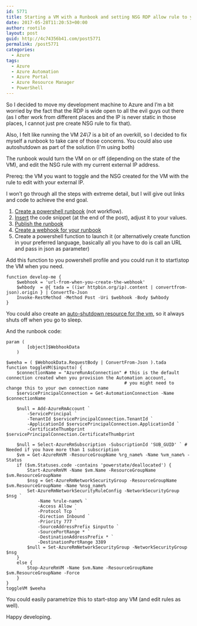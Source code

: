 ```yaml
---
id: 5771
title: Starting a VM with a Runbook and setting NSG RDP allow rule to your external IP address
date: 2017-05-28T11:20:53+00:00
author: rootilo
layout: post
guid: http://4c74356b41.com/post5771
permalink: /post5771
categories:
  - Azure
tags:
  - Azure
  - Azure Automation
  - Azure Portal
  - Azure Resource Manager
  - PowerShell
---
```

So I decided to move my development machine to Azure and I&#8217;m a bit worried by the fact that the RDP is wide open to all the evil guys out there (as I ofter work from different places and the IP is never static in those places, I cannot just pre create NSG rule to fix that).

Also, I felt like running the VM 24\7 is a bit of an overkill, so I decided to fix myself a runbook to take care of those concerns. You could also use autoshutdown as part of the solution (I'm using both)
  
The runbook would turn the VM on or off (depending on the state of the VM), and edit the NSG rule with my current external IP address.

Prereq: the VM you want to toggle and the NSG created for the VM with the rule to edit with your external IP.
  
I won&#8217;t go through all the steps with extreme detail, but I will give out links and code to achieve the end goal.

  1. [Create a powershell runbook](https://docs.microsoft.com/en-us/azure/automation/automation-creating-importing-runbook) (not workflow).
  2. [Insert](https://docs.microsoft.com/en-us/azure/automation/automation-edit-textual-runbook) the code snippet (at the end of the post), adjust it to your values.
  3. [Publish the runbook](https://docs.microsoft.com/en-us/azure/automation/automation-creating-importing-runbook#to-publish-a-runbook-using-the-azure-portal)
  4. [Create a webhook for your runbook](https://docs.microsoft.com/en-us/azure/automation/automation-webhooks)
  5. Create a powershell function to launch it (or alternatively create function in your preferred language, basically all you have to do is call an URL and pass in json as parameter)

Add this function to you powershell profile and you could run it to start\stop the VM when you need.

```
function develop-me {
	$webhook = 'url-from-when-you-create-the-webhook'
	$whbody  = @{ tada = ((iwr httpbin.org/ip).content | convertfrom-json).origin } | ConvertTo-Json
	Invoke-RestMethod -Method Post -Uri $webhook -Body $whbody
}
```

You could also create an [auto-shutdown resource for the vm](http://4c74356b41.com/post5698), so it always shuts off when you go to sleep.

And the runbook code:

```
param (
        [object]$WebhookData
    )

$weeha = ( $WebhookData.RequestBody | ConvertFrom-Json ).tada
function toggleVM($inputto) {
    $connectionName = "AzureRunAsConnection" # this is the default connection created when you provision the Automation account,
                                             # you might need to change this to your own connection name
    $servicePrincipalConnection = Get-AutomationConnection -Name $connectionName         

    $null = Add-AzureRmAccount `
        -ServicePrincipal `
        -TenantId $servicePrincipalConnection.TenantId `
        -ApplicationId $servicePrincipalConnection.ApplicationId `
        -CertificateThumbprint $servicePrincipalConnection.CertificateThumbprint

    $null = Select-AzureRmSubscription -SubscriptionId 'SUB_GUID' ` # Needed if you have more than 1 subscription
    $vm = Get-AzureRmVM -ResourceGroupName %rg_name% -Name %vm_name% -Status
    if ($vm.Statuses.code -contains 'powerstate/deallocated') {
        Start-AzureRmVM -Name $vm.Name -ResourceGroupName $vm.ResourceGroupName
        $nsg = Get-AzureRmNetworkSecurityGroup -ResourceGroupName $vm.ResourceGroupName -Name %nsg_name%
        Set-AzureRmNetworkSecurityRuleConfig -NetworkSecurityGroup $nsg `
            -Name %rule-name% `
            -Access Allow `
            -Protocol Tcp `
            -Direction Inbound `
            -Priority 777 `
            -SourceAddressPrefix $inputto `
            -SourcePortRange * `
            -DestinationAddressPrefix * `
            -DestinationPortRange 3389
        $null = Set-AzureRmNetworkSecurityGroup -NetworkSecurityGroup $nsg
    }
    else {
        Stop-AzureRmVM -Name $vm.Name -ResourceGroupName $vm.ResourceGroupName -Force
    }
}
toggleVM $weeha
```

You could easily parametrize this to start-stop any VM (and edit rules as well).
  
Happy developing.
